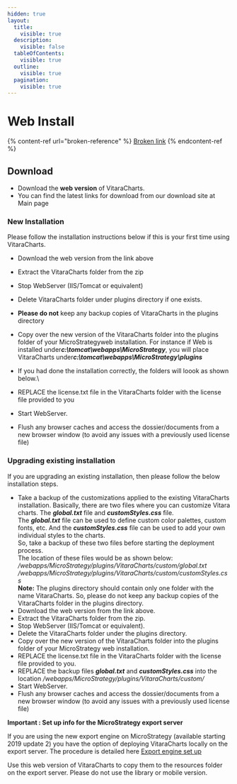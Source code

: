 ```yaml
---
hidden: true
layout:
  title:
    visible: true
  description:
    visible: false
  tableOfContents:
    visible: true
  outline:
    visible: true
  pagination:
    visible: true
---
```


# Web Install

{% content-ref url="broken-reference" %}
[Broken link](broken-reference)
{% endcontent-ref %}

## Download <a href="#download" id="download"></a>

* Download the **web version** of VitaraCharts.
* You can find the latest links for download from our download site at Main page

### New Installation <a href="#new-installation" id="new-installation"></a>

Please follow the installation instructions below if this is your first time using VitaraCharts.

* Download the web version from the link above
* Extract the VitaraCharts folder from the zip
* Stop WebServer (IIS/Tomcat or equivalent)
* Delete VitaraCharts folder under plugins directory if one exists.
* **Please ​do not**​ keep any backup copies of VitaraCharts in the plugins directory
* Copy over the new version of the VitaraCharts folder into the plugins folder of your MicroStrategyweb installation. For instance if Web is installed under ​_**c:\tomcat\webapps\MicroStrategy**_​, you will place VitaraCharts under ​_**c:\tomcat\webapps\MicroStrategy​\​plugins**_
* If you had done the installation correctly, the folders will loook as shown below.\

* REPLACE the license.txt file in the VitaraCharts folder with the license file provided to you
* Start WebServer.
* Flush any browser caches and access the dossier/documents from a new browser window (to avoid any issues with a previously used license file)

### Upgrading existing installation <a href="#upgrading-existing-installation" id="upgrading-existing-installation"></a>

If you are upgrading an existing installation, then please follow the below installation steps.

* Take a backup of the customizations applied to the existing VitaraCharts installation. Basically, there are two files where you can customize Vitara charts. The _**global.txt**_ file and _**customStyles.css**_ file.\
  The _**global.txt**_ file can be used to define custom color palettes, custom fonts, etc. And the _**customStyles.css**_ file can be used to add your own individual styles to the charts.\
  So, take a backup of these two files before starting the deployment process.\
  The location of these files would be as shown below:\
  _/webapps/MicroStrategy/plugins/VitaraCharts/custom/global.txt_\
  _/webapps/MicroStrategy/plugins/VitaraCharts/custom/customStyles.css_\
  **Note:** The plugins directory should contain only one folder with the name VitaraCharts. So, please ​do not​ keep any backup copies of the VitaraCharts folder in the plugins directory.
* Download the web version from the link above.
* Extract the VitaraCharts folder from the zip.
* Stop WebServer (IIS/Tomcat or equivalent).
* Delete the VitaraCharts folder under the plugins directory.
* Copy over the new version of the VitaraCharts folder into the plugins folder of your MicroStrategy web installation.
* REPLACE the license.txt file in the VitaraCharts folder with the license file provided to you.
* REPLACE the backup files _**global.txt**_ and _**customStyles.css**_ into the location _/webapps/MicroStrategy/plugins/VitaraCharts/custom/_
* Start WebServer.
* Flush any browser caches and access the dossier/documents from a new browser window (to avoid any issues with a previously used license file)

**Important : Set up info for the MicroStrategy export server**

If you are using the new export engine on MicroStrategy (available starting 2019 update 2) you have the option of deploying VitaraCharts locally on the export server. The procedure is detailed here [Export engine set up](https://community.microstrategy.com/s/article/New-Customization-Property-for-the-Export-Engine-Service?language=en\_US)

Use this web version of VitaraCharts to copy them to the resources folder on the export server. Please do not use the library or mobile version.
